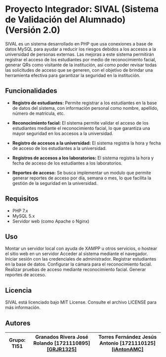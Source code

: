 # Proyecto Integrador: SIVAL (Sistema de Validación del Alumnado) (Versión 2.0)

SIVAL es un sistema desarrollado en PHP que usa conexiones a base de datos MySQL para ayudar a reducir los riesgos debidos a los accesos a la universidad de personas externas. Las mejoras a este sistema permitirán registrar el acceso de los estudiantes por medio de reconocimiento facial, generar QRs como visitante de la institución, así como poder revisar todas las solicitudes de acceso que se generen, con el objetivo de brindar una herramienta efectiva para garantizar la seguridad en la institución.


## Funcionalidades
- **Registro de estudiantes:** Permite registrar a los estudiantes en la base de datos del sistema, con información personal como nombre, apellido, número de matrícula, etc.

- **Reconocimiento facial:** El sistema permite validar el acceso de los estudiantes mediante el reconocimiento facial, lo que garantiza una mayor seguridad en los accesos a la universidad.

- **Registro de accesos a la universidad:** El sistema registra la hora y fecha de acceso de los estudiantes a la universidad.

- **Registros de accesos a los laboratorios:** El sistema registra la hora y fecha de acceso de los estudiantes a los laboratorios.

- **Reportes de acceso:** Se busca implementar un modulo que permite generar reportes de acceso por día, semana o mes, lo que facilita la gestión de la seguridad en la universidad.

## Requisitos
- PHP 7.x
- MySQL 5.x
- Servidor web (como Apache o Nginx)

## Uso
Montar un servidor local con ayuda de XAMPP u otros servicios, o hostear el sitio web en un servidor
Acceder al sistema mediante el navegador.
Iniciar sesión con las credenciales de administrador.
Registrar estudiantes en la base de datos.
Configurar la cámara para el reconocimiento facial.
Realizar pruebas de acceso mediante reconocimiento facial.
Generar reportes de acceso.

## Licencia
SIVAL está licenciado bajo MIT License. Consulte el archivo LICENSE para más información.

## Autores
| Grupo: TI51 | Granados Rivera José Rolando [1721110895] [[GRJR1325]](https://github.com/GRJR1325) | Torres Fernández Jesús Antonio [1721110125] [[iAntonAMC]](https://github.com/GRJR1325) |
| ----------- | -------------------------------------------------------------------------------- | -------------------------------------------------------------------------------- |
